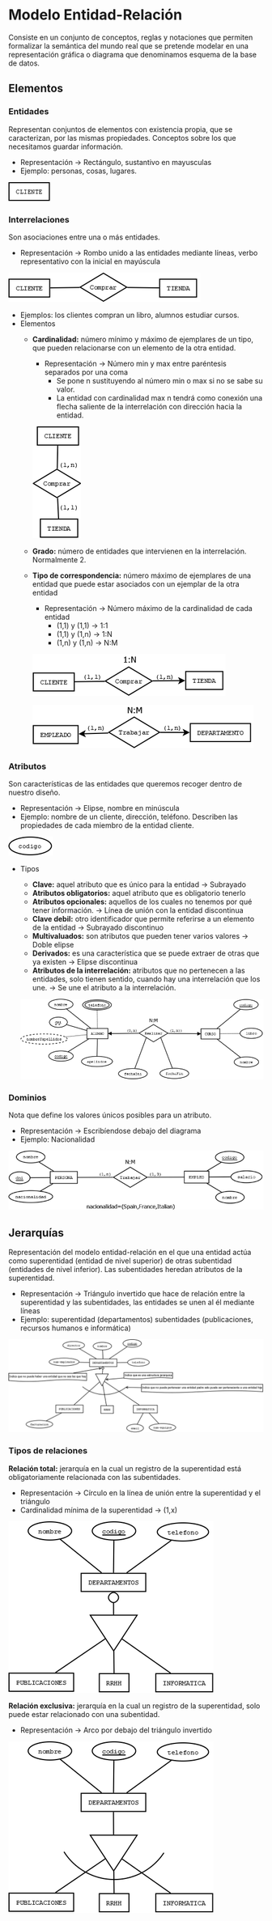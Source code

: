 # Modelo Entidad-Relación

Consiste en un conjunto de conceptos, reglas y notaciones que permiten formalizar la semántica del mundo real que se pretende modelar en una representación gráfica o diagrama que denominamos esquema de la base de datos.

## Elementos

### Entidades

Representan conjuntos de elementos con existencia propia, que se caracterizan, por las mismas propiedades. Conceptos sobre los que necesitamos guardar información.

- Representación → Rectángulo, sustantivo en mayusculas
- Ejemplo: personas, cosas, lugares.

![imagen1.png](./img/imagen1.png)

### Interrelaciones

Son asociaciones entre una o más entidades.

- Representación → Rombo unido a las entidades mediante líneas, verbo representativo con la inicial en mayúscula

![imagen2.png](./img/imagen2.png)

- Ejemplos: los clientes compran un libro, alumnos estudiar cursos.
- Elementos
    - **Cardinalidad:** número mínimo y máximo de ejemplares de un tipo, que pueden relacionarse con un elemento de la otra entidad.
        
        
        - Representación → Número min y max entre paréntesis separados por una coma
            - Se pone n sustituyendo al número min o max si no se sabe su valor.
            - La entidad con cardinalidad max n tendrá como conexión una flecha saliente de la interrelación con dirección hacia la entidad.
        
        ![imagen3.png](./img/imagen3.png)
        
    - **Grado:** número de entidades que intervienen en la interrelación. Normalmente 2.
    - **Tipo de correspondencia:** número máximo de ejemplares de una entidad que puede estar asociados con un ejemplar de la otra entidad
        - Representación → Número máximo de la cardinalidad de cada entidad
            - (1,1) y (1,1) → 1:1
            - (1,1) y (1,n) → 1:N
            - (1,n) y (1,n) → N:M
        
        ![imagen4.png](./img/imagen4.png)
        
        ![imagen5.png](./img/imagen5.png)
        

### Atributos

Son características de las entidades que queremos recoger dentro de nuestro diseño.

- Representación → Elipse, nombre en minúscula
- Ejemplo: nombre de un cliente, dirección, teléfono. Describen las propiedades de cada miembro de la entidad cliente.

![imagen6.png](./img/imagen6.png)

- Tipos
    - **Clave:** aquel atributo que es único para la entidad → Subrayado
    - **Atributos obligatorios:** aquel atributo que es obligatorio tenerlo
    - **Atributos opcionales:** aquellos de los cuales no tenemos por qué tener información. → Línea de unión con la entidad discontinua
    - **Clave debil:** otro identificador que permite referirse a un elemento de la entidad → Subrayado discontinuo
    - **Multivaluados:** son atributos que pueden tener varios valores → Doble elipse
    - **Derivados:** es una característica que se puede extraer de otras que ya existen → Elipse discontinua
    - **Atributos de la interrelación:** atributos que no pertenecen a las entidades, solo tienen sentido, cuando hay una interrelación que los une. → Se une el atributo a la interrelación.
    
    ![imagen7.png](./img/imagen7.png)
    

### Dominios

Nota que define los valores únicos posibles para un atributo.

- Representación → Escribíendose debajo del diagrama
- Ejemplo: Nacionalidad

![imagen8.png](./img/imagen8.png)

## Jerarquías

Representación del modelo entidad-relación en el que una entidad actúa como superentidad (entidad de nivel superior) de otras subentidad (entidades de nivel inferior). Las subentidades heredan atributos de la superentidad.

- Representación → Triángulo invertido que hace de relación entre la superentidad y las subentidades, las entidades se unen al él mediante líneas
- Ejemplo: superentidad (departamentos) subentidades (publicaciones, recursos humanos e informática)

![imagen9.png](./img/imagen9.png)

### Tipos de relaciones

**Relación total:** jerarquía en la cual un registro de la superentidad está obligatoriamente relacionada con las subentidades.

- Representación → Círculo en la línea de unión entre la superentidad y el triángulo
- Cardinalidad mínima de la superentidad → (1,x)

![imagen10.png](./img/imagen10.png)

**Relación exclusiva:** jerarquía en la cual un registro de la superentidad, solo puede estar relacionado con una subentidad.

- Representación → Arco por debajo del triángulo invertido

![imagen11.png](./img/imagen11.png)